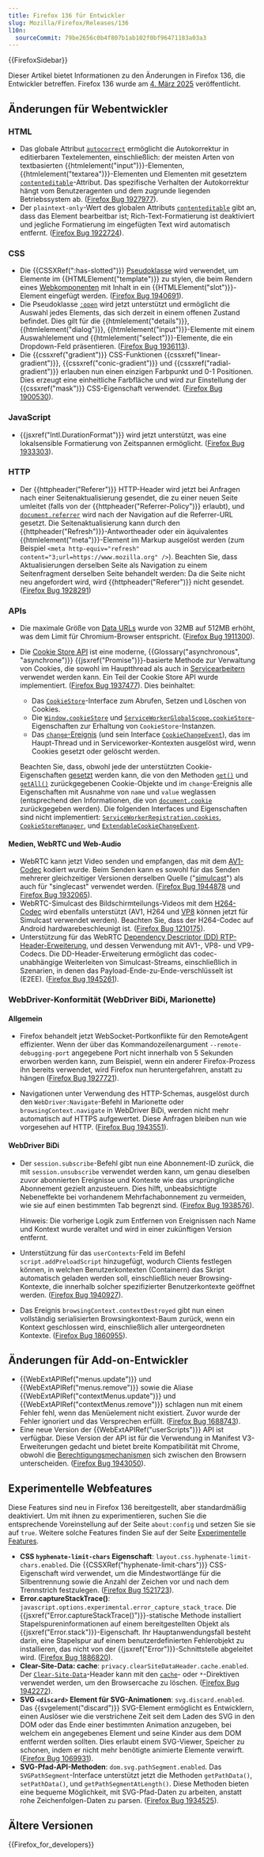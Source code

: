 ```yaml
---
title: Firefox 136 für Entwickler
slug: Mozilla/Firefox/Releases/136
l10n:
  sourceCommit: 79be2656c0b4f807b1ab102f0bf96471183a03a3
---
```


{{FirefoxSidebar}}

Dieser Artikel bietet Informationen zu den Änderungen in Firefox 136, die Entwickler betreffen. Firefox 136 wurde am [4. März 2025](https://whattrainisitnow.com/release/?version=136) veröffentlicht.

## Änderungen für Webentwickler

### HTML

- Das globale Attribut [`autocorrect`](/de/docs/Web/HTML/Global_attributes/autocorrect) ermöglicht die Autokorrektur in editierbaren Textelementen, einschließlich: der meisten Arten von textbasierten {{htmlelement("input")}}-Elementen, {{htmlelement("textarea")}}-Elementen und Elementen mit gesetztem [`contenteditable`](/de/docs/Web/HTML/Global_attributes/contenteditable)-Attribut. Das spezifische Verhalten der Autokorrektur hängt vom Benutzeragenten und dem zugrunde liegenden Betriebssystem ab. ([Firefox Bug 1927977](https://bugzil.la/1927977)).
- Der `plaintext-only`-Wert des globalen Attributs [`contenteditable`](/de/docs/Web/HTML/Global_attributes/contenteditable) gibt an, dass das Element bearbeitbar ist; Rich-Text-Formatierung ist deaktiviert und jegliche Formatierung im eingefügten Text wird automatisch entfernt. ([Firefox Bug 1922724](https://bugzil.la/1922724)).

### CSS

- Die {{CSSXRef(":has-slotted")}} [Pseudoklasse](/de/docs/Web/CSS/Pseudo-classes) wird verwendet, um Elemente im {{HTMLElement("template")}} zu stylen, die beim Rendern eines [Webkomponenten](/de/docs/Web/API/Web_components) mit Inhalt in ein {{HTMLElement("slot")}}-Element eingefügt werden. ([Firefox Bug 1940691](https://bugzil.la/1940691)).
- Die Pseudoklasse [`:open`](/de/docs/Web/CSS/:open) wird jetzt unterstützt und ermöglicht die Auswahl jedes Elements, das sich derzeit in einem offenen Zustand befindet. Dies gilt für die {{htmlelement("details")}}, {{htmlelement("dialog")}}, {{htmlelement("input")}}-Elemente mit einem Auswahlelement und {{htmlelement("select")}}-Elemente, die ein Dropdown-Feld präsentieren. ([Firefox Bug 1936113](https://bugzil.la/1936113)).
- Die {{cssxref("gradient")}} CSS-Funktionen {{cssxref("linear-gradient")}}, {{cssxref("conic-gradient")}} und {{cssxref("radial-gradient")}} erlauben nun einen einzigen Farbpunkt und 0-1 Positionen. Dies erzeugt eine einheitliche Farbfläche und wird zur Einstellung der {{cssxref("mask")}} CSS-Eigenschaft verwendet. ([Firefox Bug 1900530](https://bugzil.la/1900530)).

### JavaScript

- {{jsxref("Intl.DurationFormat")}} wird jetzt unterstützt, was eine lokalsensible Formatierung von Zeitspannen ermöglicht. ([Firefox Bug 1933303](https://bugzil.la/1933303)).

### HTTP

- Der {{httpheader("Referer")}} HTTP-Header wird jetzt bei Anfragen nach einer Seitenaktualisierung gesendet, die zu einer neuen Seite umleitet (falls von der {{httpheader("Referrer-Policy")}} erlaubt), und [`document.referrer`](/de/docs/Web/API/Document/referrer) wird nach der Navigation auf die Referrer-URL gesetzt.
  Die Seitenaktualisierung kann durch den {{httpheader("Refresh")}}-Antwortheader oder ein äquivalentes {{htmlelement("meta")}}-Element im Markup ausgelöst werden (zum Beispiel `<meta http-equiv="refresh" content="3;url=https://www.mozilla.org" />`).
  Beachten Sie, dass Aktualisierungen derselben Seite als Navigation zu einem Seitenfragment derselben Seite behandelt werden: Da die Seite nicht neu angefordert wird, wird {{httpheader("Referer")}} nicht gesendet.
  ([Firefox Bug 1928291](https://bugzil.la/1928291))

### APIs

- Die maximale Größe von [Data URLs](/de/docs/Web/URI/Schemes/data) wurde von 32MB auf 512MB erhöht, was dem Limit für Chromium-Browser entspricht. ([Firefox Bug 1911300](https://bugzil.la/1911300)).
- Die [Cookie Store API](/de/docs/Web/API/Cookie_Store_API) ist eine moderne, {{Glossary("asynchronous", "asynchrone")}} {{jsxref("Promise")}}-basierte Methode zur Verwaltung von Cookies, die sowohl im Hauptthread als auch in [Servicearbeitern](/de/docs/Web/API/Service_Worker_API) verwendet werden kann.
  Ein Teil der Cookie Store API wurde implementiert. ([Firefox Bug 1937477](https://bugzil.la/1937477)). Dies beinhaltet:

  - Das [`CookieStore`](/de/docs/Web/API/CookieStore)-Interface zum Abrufen, Setzen und Löschen von Cookies.
  - Die [`Window.cookieStore`](/de/docs/Web/API/Window/cookieStore) und [`ServiceWorkerGlobalScope.cookieStore`](/de/docs/Web/API/ServiceWorkerGlobalScope/cookieStore)-Eigenschaften zur Erhaltung von `CookieStore`-Instanzen.
  - Das [`change`-Ereignis](/de/docs/Web/API/CookieStore/change_event) (und sein Interface [`CookieChangeEvent`](/de/docs/Web/API/CookieChangeEvent)), das im Haupt-Thread und in Serviceworker-Kontexten ausgelöst wird, wenn Cookies gesetzt oder gelöscht werden.

  Beachten Sie, dass, obwohl jede der unterstützten Cookie-Eigenschaften [gesetzt](/de/docs/Web/API/CookieStore/set) werden kann, die von den Methoden [`get()`](/de/docs/Web/API/CookieStore/get) und [`getAll()`](/de/docs/Web/API/CookieStore/getAll) zurückgegebenen Cookie-Objekte und im `change`-Ereignis alle Eigenschaften mit Ausnahme von `name` und `value` weglassen (entsprechend den Informationen, die von [`document.cookie`](/de/docs/Web/API/Document/cookie) zurückgegeben werden).
  Die folgenden Interfaces und Eigenschaften sind nicht implementiert: [`ServiceWorkerRegistration.cookies`](/de/docs/Web/API/ServiceWorkerRegistration/cookies), [`CookieStoreManager`](/de/docs/Web/API/CookieStoreManager), und [`ExtendableCookieChangeEvent`](/de/docs/Web/API/ExtendableCookieChangeEvent).

#### Medien, WebRTC und Web-Audio

- WebRTC kann jetzt Video senden und empfangen, das mit dem [AV1-Codec](/de/docs/Web/Media/Guides/Formats/WebRTC_codecs#av1_table) kodiert wurde.
  Beim Senden kann es sowohl für das Senden mehrerer gleichzeitiger Versionen derselben Quelle ("[simulcast](/de/docs/Web/API/WebRTC_API/Protocols#simulcast)") als auch für "singlecast" verwendet werden.
  ([Firefox Bug 1944878](https://bugzil.la/1944878) und [Firefox Bug 1932065](https://bugzil.la/1932065)).
- WebRTC-Simulcast des Bildschirmteilungs-Videos mit dem [H264-Codec](/de/docs/Web/Media/Guides/Formats/WebRTC_codecs#supported_video_codecs) wird ebenfalls unterstützt (AV1, H264 und [VP8](/de/docs/Web/Media/Guides/Formats/WebRTC_codecs#supported_video_codecs) können jetzt für Simulcast verwendet werden).
  Beachten Sie, dass der H264-Codec auf Android hardwarebeschleunigt ist.
  ([Firefox Bug 1210175](https://bugzil.la/1210175)).
- Unterstützung für das WebRTC [Dependency Descriptor (DD) RTP-Header-Erweiterung](/de/docs/Web/API/WebRTC_API/Protocols#dependency_descriptor_rtp_header_extension), und dessen Verwendung mit AV1-, VP8- und VP9-Codecs.
  Die DD-Header-Erweiterung ermöglicht das codec-unabhängige Weiterleiten von Simulcast-Streams, einschließlich in Szenarien, in denen das Payload-Ende-zu-Ende-verschlüsselt ist (E2EE).
  ([Firefox Bug 1945261](https://bugzil.la/1945261)).

### WebDriver-Konformität (WebDriver BiDi, Marionette)

#### Allgemein

- Firefox behandelt jetzt WebSocket-Portkonflikte für den RemoteAgent effizienter. Wenn der über das Kommandozeilenargument `--remote-debugging-port` angegebene Port nicht innerhalb von 5 Sekunden erworben werden kann, zum Beispiel, wenn ein anderer Firefox-Prozess ihn bereits verwendet, wird Firefox nun heruntergefahren, anstatt zu hängen ([Firefox Bug 1927721](https://bugzilla.mozilla.org/show_bug.cgi?id=1927721)).

- Navigationen unter Verwendung des HTTP-Schemas, ausgelöst durch den `WebDriver:Navigate`-Befehl in Marionette oder `browsingContext.navigate` in WebDriver BiDi, werden nicht mehr automatisch auf HTTPS aufgewertet. Diese Anfragen bleiben nun wie vorgesehen auf HTTP. ([Firefox Bug 1943551](https://bugzilla.mozilla.org/show_bug.cgi?id=1943551)).

#### WebDriver BiDi

- Der `session.subscribe`-Befehl gibt nun eine Abonnement-ID zurück, die mit `session.unsubscribe` verwendet werden kann, um genau dieselben zuvor abonnierten Ereignisse und Kontexte wie das ursprüngliche Abonnement gezielt anzusteuern. Dies hilft, unbeabsichtigte Nebeneffekte bei vorhandenem Mehrfachabonnement zu vermeiden, wie sie auf einen bestimmten Tab begrenzt sind. ([Firefox Bug 1938576](https://bugzilla.mozilla.org/show_bug.cgi?id=1938576)).

  Hinweis: Die vorherige Logik zum Entfernen von Ereignissen nach Name und Kontext wurde veraltet und wird in einer zukünftigen Version entfernt.

- Unterstützung für das `userContexts`-Feld im Befehl `script.addPreloadScript` hinzugefügt, wodurch Clients festlegen können, in welchen Benutzerkontexten (Containern) das Skript automatisch geladen werden soll, einschließlich neuer Browsing-Kontexte, die innerhalb solcher spezifizierter Benutzerkontexte geöffnet werden. ([Firefox Bug 1940927](https://bugzilla.mozilla.org/show_bug.cgi?id=1940927)).

- Das Ereignis `browsingContext.contextDestroyed` gibt nun einen vollständig serialisierten Browsingkontext-Baum zurück, wenn ein Kontext geschlossen wird, einschließlich aller untergeordneten Kontexte. ([Firefox Bug 1860955](https://bugzilla.mozilla.org/show_bug.cgi?id=1860955)).

## Änderungen für Add-on-Entwickler

- {{WebExtAPIRef("menus.update")}} und {{WebExtAPIRef("menus.remove")}} sowie die Aliase {{WebExtAPIRef("contextMenus.update")}} und {{WebExtAPIRef("contextMenus.remove")}} schlagen nun mit einem Fehler fehl, wenn das Menüelement nicht existiert. Zuvor wurde der Fehler ignoriert und das Versprechen erfüllt. ([Firefox Bug 1688743](https://bugzil.la/1688743)).
- Eine neue Version der {{WebExtAPIRef("userScripts")}} API ist verfügbar. Diese Version der API ist für die Verwendung in Manifest V3-Erweiterungen gedacht und bietet breite Kompatibilität mit Chrome, obwohl die [Berechtigungsmechanismen](/de/docs/Mozilla/Add-ons/WebExtensions/API/userScripts#permissions) sich zwischen den Browsern unterscheiden. ([Firefox Bug 1943050](https://bugzil.la/1943050)).

## Experimentelle Webfeatures

Diese Features sind neu in Firefox 136 bereitgestellt, aber standardmäßig deaktiviert. Um mit ihnen zu experimentieren, suchen Sie die entsprechende Voreinstellung auf der Seite `about:config` und setzen Sie sie auf `true`. Weitere solche Features finden Sie auf der Seite [Experimentelle Features](/de/docs/Mozilla/Firefox/Experimental_features).

- **CSS `hyphenate-limit-chars` Eigenschaft**: `layout.css.hyphenate-limit-chars.enabled`.
  Die {{CSSXRef("hyphenate-limit-chars")}} CSS-Eigenschaft wird verwendet, um die Mindestwortlänge für die Silbentrennung sowie die Anzahl der Zeichen vor und nach dem Trennstrich festzulegen. ([Firefox Bug 1521723](https://bugzil.la/1521723)).
- **Error.captureStackTrace()**: `javascript.options.experimental.error_capture_stack_trace`.
  Die {{jsxref("Error.captureStackTrace()")}}-statische Methode installiert Stapelspureninformationen auf einem bereitgestellten Objekt als {{jsxref("Error.stack")}}-Eigenschaft.
  Ihr Hauptanwendungsfall besteht darin, eine Stapelspur auf einem benutzerdefinierten Fehlerobjekt zu installieren, das nicht von der {{jsxref("Error")}}-Schnittstelle abgeleitet wird.
  ([Firefox Bug 1886820](https://bugzil.la/1886820)).
- **Clear-Site-Data: cache**: `privacy.clearSiteDataHeader.cache.enabled`.
  Der [`Clear-Site-Data`](/de/docs/Web/HTTP/Headers/Clear-Site-Data)-Header kann mit den [`cache`](/de/docs/Web/HTTP/Headers/Clear-Site-Data#cache)- oder `*`-Direktiven verwendet werden, um den Browsercache zu löschen.
  ([Firefox Bug 1942272](https://bugzil.la/1942272)).
- **SVG `<discard>` Element für SVG-Animationen**: `svg.discard.enabled`.
  Das {{svgelement("discard")}} SVG-Element ermöglicht es Entwicklern, einen Auslöser wie die verstrichene Zeit seit dem Laden des SVG in den DOM oder das Ende einer bestimmten Animation anzugeben, bei welchem ein angegebenes Element und seine Kinder aus dem DOM entfernt werden sollten. Dies erlaubt einem SVG-Viewer, Speicher zu schonen, indem er nicht mehr benötigte animierte Elemente verwirft.
  ([Firefox Bug 1069931](https://bugzil.la/1069931)).
- **SVG-Pfad-API-Methoden**: `dom.svg.pathSegment.enabled`.
  Das `SVGPathSegment`-Interface unterstützt jetzt die Methoden `getPathData()`, `setPathData()`, und `getPathSegmentAtLength()`. Diese Methoden bieten eine bequeme Möglichkeit, mit SVG-Pfad-Daten zu arbeiten, anstatt rohe Zeichenfolgen-Daten zu parsen. ([Firefox Bug 1934525](https://bugzil.la/1934525)).

## Ältere Versionen

{{Firefox_for_developers}}
